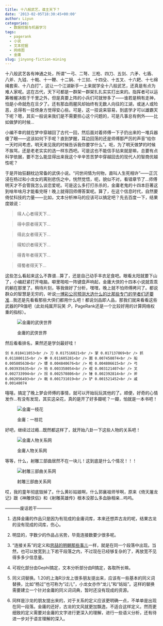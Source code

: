 ```yaml
---
title: 十八般武艺，谁主天下？
date: '2013-02-05T18:30:45+00:00'
author: Liyun
categories:
  - 数据挖掘与机器学习
tags:
  - pagerank
  - 小说
  - 文本挖掘
  - 网络图
  - 金庸
slug: jinyong-fiction-mining
---
```


十八般武艺各有神通之处，所谓“一弓、二弩、三枪、四刀、五剑、六矛、七盾、八斧、九钺、十戟、十一鞭、十二锏、十三挝、十四殳、十五叉、十六耙、十七绵绳套索、十八白打”，这让一个江湖新手一上来就学全十八般武艺，还真是有点为难人家呢。这在古代，天下可都是一群架一群架扎扎实实打出来的。指挥者可以运筹帷幄决胜于千里之外，但是真要上阵的小兵们可就惨多了——谁若是稍有走神，怕是小命就危在旦夕了。还有那血雨腥风却始终有无数人向往的江湖，或迷人或险恶，总得有一技傍身方觉得安心些。可是，这一技说来容易，到底学才可以雄霸天下呢？嗯，其实一般说来我们是不需要担心这个问题的，可是凡事总有例外——比如做梦的时候…

小编不幸的就在梦中穿越回了古代一回，然后面对着师傅一下子扔出来的一堆兵器傻了眼——这该如何下手呢？直到梦醒，耳边回荡的还是师傅那严厉的声音“给你一天时间考虑，明天来见我的时候告诉我你要学什么”。呃，为了明天做梦的时候不挨骂，还是老老实实的选一样东西吧。可是这也不能信手拈来就是嘛，总要有点科学依据，要不怎么能显得出来我这个辛辛苦苦梦中穿越回去的现代人的智商优越性呢？

于是开始狂翻枕边常备的武侠小说。“问世间情为何物，直叫人生死相许”——正沉浸在杨过和小龙女的离别悲伤之中，恍然觉悟，呃，貌似不对，看错章节了…师傅明天才不会管我怎么谈恋爱呢。可是这么多打打杀杀的，金庸老鬼的十四本巨著这到啥年啥月才能看完呀！晚上就得回师傅答案呢。算了，在这个信息时代，自然要倚仗科技的力量——比如，文本分析神马的应该可以搞定吧？先去百度一下，结果度娘说：

> 得人心者得天下…
  
> 得中原者得天下…
  
> 得此女者得天下…
  
> 得知识者得天下…
  
> 得青年者得天下…
  
> 得蜀者得天下…

这些怎么看起来这么不靠谱…算了，还是自己动手丰衣足食吧。眼看太阳就要下山了，小编赶紧打开电脑。噼里啪啦一阵键盘声响起，金庸大侠的十四本小说就乖乖的躺在那里了。稍待片刻，等我做好了分析，嘿嘿，晚上就不怕师傅拷问了。都说群众的智慧是无穷的，听说[一博彩公司预测大选什么的比那些专门的学者们还要准](http://www.npr.org/2012/11/29/166177281/y)…我还是先看看那些大侠们都用什么吧！都说剑品即人品，那我们就来看看这些武器的PR值吧（此处纯属开玩笑 :P，PageRank还是一个比较好用的计算网络权重的指标）。<figure id="attachment_6696" style="width: 665px" class="wp-caption aligncenter">

![金庸的武侠世界](https://cos.name/wp-content/uploads/2012/11/the_world.png "金庸的武侠世界")<figcaption class="wp-caption-text">金庸的武侠世界</figcaption></figure> 

然后看看排名，果然还是学剑最好哇！

`剑 0.018411053<br />
刀 0.017516021<br />
掌 0.017137869<br />
抓 0.011880115<br />
拳 0.011605281<br />
圈 0.007458074<br />
船 0.005805638<br />
镖 0.004840676<br />
枪 0.004806615<br />
弓 0.003935635<br />
钩 0.003358054<br />
棍 0.003121407<br />
叉 0.002733994<br />
拐 0.002570806<br />
锤 0.002392814<br />
斧 0.002056493<br />
戟 0.001731019<br />
铲 0.001521452<br />
戚 0.00148074`

嘻嘻，搞定了晚上梦会师傅的事情，就可以开始玩玩其他的了。顺便，好奇的心情发作…有没有发现，其实这朵花，真的是开了好多瓣呢？一瓣，怕就是一本书吧！<figure id="attachment_6697" style="width: 723px" class="wp-caption aligncenter">

![金庸一枝花](https://cos.name/wp-content/uploads/2012/11/jinyong_flower.png "金庸一枝花")<figcaption class="wp-caption-text">金庸：一枝花</figcaption></figure> 

好吧，继续过过瘾…既然都这样了，就开始八卦一下这些人物的关系吧！<figure id="attachment_6700" style="width: 690px" class="wp-caption aligncenter">

![金庸人物关系网](https://cos.name/wp-content/uploads/2012/11/characters_main.png "金庸人物关系网")<figcaption class="wp-caption-text">金庸人物关系网</figcaption></figure> 

等等，什么，射雕三部曲居然不在一块儿！这到底是什么个情况！！！<figure id="attachment_6702" style="width: 714px" class="wp-caption aligncenter">

![射雕三部曲关系网](https://cos.name/wp-content/uploads/2012/11/fiction_three_small.png "射雕三部曲关系网")<figcaption class="wp-caption-text">射雕三部曲关系网</figcaption></figure> 

哎，我的童年彻底毁掉了。什么黄衫姑娘啊，什么郭襄祖师爷啊，原来《倚天屠龙记》跟《神雕侠侣》和《射雕英雄传》根本没那么多血脉相亲…呜呜。

———–废话若干———–
  
1. 选择金庸的作品只是因为有现成的金庸词库，本来还想弄古龙的呢，结果古龙的没有现成的词库，伤心。
  
2. 明显的，字数少的作品占劣势，毕竟连接数要少很多呢。
  
3. “连接关系”的定义和[思喆的明朝那些事儿](http://www.bjt.name/2012/09/ming-dynasty/)一样，就是在同一个段落中出现。当然，也可以放宽到上下若干段落之内，不过现在已经够复杂的了，再放宽不见得多多少信息量。
  
4. 可视化部分由Gephi搞定，文本分析部分由R搞定，各取所长嘛。
  
5. 同义词替换。1.20的上海R沙龙上很多朋友提出来，应该有一些基本的同义词替换，比如“杨过”也可称为“过儿”，小龙女亦作“龙儿”和“姑姑”。这样的替换需要建立一个针对金庸的同义词词典，暂时还没有现成的资源。
  
6. 同样是沙龙的朋友提出来的，对于关系的定义应该更明确一点，不单单是出现在同一段落。金庸的还好，古龙的文风就更加飘逸，不适合这样定义。然而更细致的定义需要对金庸的文字进行更深入的理解，进行一些语义分析，还有待进一步对于语言理解的深入。
